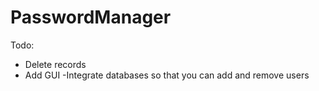 # PasswordManager 
Todo:
- Delete records
- Add GUI
 -Integrate databases so that you can add and remove users
